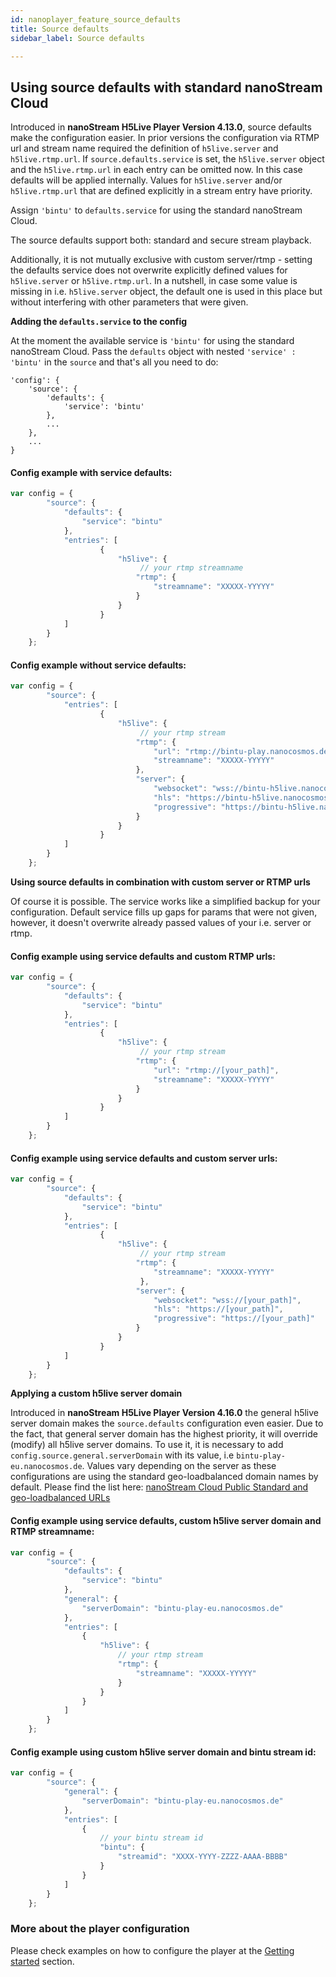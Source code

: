 ```yaml
---
id: nanoplayer_feature_source_defaults
title: Source defaults
sidebar_label: Source defaults

---
```


## Using source defaults with standard nanoStream Cloud

Introduced in **nanoStream H5Live Player Version 4.13.0**, source defaults make the configuration easier. In prior versions the configuration via RTMP url and stream name required the definition of `h5live.server` and `h5live.rtmp.url`. If `source.defaults.service` is set, the `h5live.server` object and the `h5live.rtmp.url` in each entry can be omitted now. In this case defaults will be applied internally. Values for `h5live.server` and/or `h5live.rtmp.url` that are defined explicitly in a stream entry have priority.   

Assign `'bintu'` to `defaults.service` for using the standard nanoStream Cloud.  

The source defaults support both: standard and secure stream playback. 

Additionally, it is not mutually exclusive with custom server/rtmp - setting the defaults service does not overwrite explicitly defined values for `h5live.server` or `h5live.rtmp.url`. In a nutshell, in case some value is missing in i.e. `h5live.server` object, the default one is used in this place but without interfering with other parameters that were given.

**Adding the `defaults.service` to the config**

At the moment the available service is `'bintu'` for using the standard nanoStream Cloud. Pass the `defaults` object with nested `'service' : 'bintu'` in the `source` and that's all you need to do:

```
'config': {
    'source': {
        'defaults': {
            'service': 'bintu'
        },
        ...
    },
    ...
}
```

#### Config example with service defaults: 
```javascript
var config = {
        "source": {
            "defaults": {
                "service": "bintu"
            },
            "entries": [
                    {
                        "h5live": {
                             // your rtmp streamname
                            "rtmp": {
                                "streamname": "XXXXX-YYYYY"
                            }
                        }
                    }
            ]
        }
    };
```

#### Config example without service defaults: 
```javascript
var config = {
        "source": {
            "entries": [
                    {
                        "h5live": {
                             // your rtmp stream
                            "rtmp": {
                                "url": "rtmp://bintu-play.nanocosmos.de/play",
                                "streamname": "XXXXX-YYYYY"
                            },
                            "server": {
                                "websocket": "wss://bintu-h5live.nanocosmos.de:443/h5live/stream.mp4",
                                "hls": "https://bintu-h5live.nanocosmos.de:443/h5live/http/playlist.m3u8",
                                "progressive": "https://bintu-h5live.nanocosmos.de:443/h5live/http/stream.mp4"
                            }
                        }
                    }
            ]
        }
    };
```

**Using source defaults in combination with custom server or RTMP urls**

Of course it is possible. The service works like a simplified backup for your configuration.
Default service fills up gaps for params that were not given, however, it doesn't overwrite already passed values of your i.e. server or rtmp.

#### Config example using service defaults and custom RTMP urls: 
```javascript
var config = {
        "source": {
            "defaults": {
                "service": "bintu"
            },
            "entries": [
                    {
                        "h5live": {
                             // your rtmp stream
                            "rtmp": {
                                "url": "rtmp://[your_path]",
                                "streamname": "XXXXX-YYYYY"
                            }
                        }
                    }
            ]
        }
    };
```

#### Config example using service defaults and custom server urls: 
```javascript
var config = {
        "source": {
            "defaults": {
                "service": "bintu"
            },
            "entries": [
                    {
                        "h5live": {
                             // your rtmp stream
                            "rtmp": {
                                "streamname": "XXXXX-YYYYY"
                             },
                            "server": {
                                "websocket": "wss://[your_path]",
                                "hls": "https://[your_path]",
                                "progressive": "https://[your_path]"
                            }
                        }
                    }
            ]
        }
    };
```


**Applying a custom h5live server domain**

Introduced in **nanoStream H5Live Player Version 4.16.0** the general h5live server domain makes the `source.defaults` configuration even easier. Due to the fact, that general server domain has the highest priority, it will override (modify) all h5live server domains. To use it, it is necessary to add `config.source.general.serverDomain` with its value, i.e `bintu-play-eu.nanocosmos.de`. Values vary depending on the server as these configurations are using the standard geo-loadbalanced domain names by default. Please find the list here: [nanoStream Cloud Public Standard and geo-loadbalanced URLs](https://docs.nanocosmos.de/docs/cloud/support#geo-region-override)


#### Config example using service defaults, custom h5live server domain and RTMP streamname: 
```javascript
var config = {
        "source": {
            "defaults": {
                "service": "bintu"
            },
            "general": {
                "serverDomain": "bintu-play-eu.nanocosmos.de"
            },
            "entries": [
                {
                    "h5live": {
                        // your rtmp stream
                        "rtmp": {
                            "streamname": "XXXXX-YYYYY"
                        }
                    }
                }
            ]
        }
    };
```

#### Config example using custom h5live server domain and bintu stream id: 
```javascript
var config = {
        "source": {
            "general": {
                "serverDomain": "bintu-play-eu.nanocosmos.de"
            },
            "entries": [
                {
                    // your bintu stream id
                    "bintu": {
                        "streamid": "XXXX-YYYY-ZZZZ-AAAA-BBBB"
                    }
                }
            ]
        }
    };
```

### More about the player configuration

Please check examples on how to configure the player at the [Getting started](https://docs.nanocosmos.de/docs/nanoplayer/nanoplayer_getting_started/) section.
